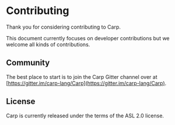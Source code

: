 Contributing
============

Thank you for considering contributing to Carp.

This document currently focuses on developer contributions but we welcome all kinds of contributions.


Community
---------
The best place to start is to join the Carp Gitter channel over at
[https://gitter.im/carp-lang/Carp](https://gitter.im/carp-lang/Carp).


License
-------
Carp is currently released under the terms of the ASL 2.0 license.

